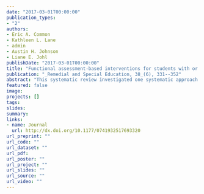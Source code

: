 ```yaml
---
date: "2017-03-01T00:00:00"
publication_types:
- "2"
authors:
- Eric A. Common
- Kathleen L. Lane
- admin
- Austin H. Johnson
- Liane E. Johl
publishDate: "2017-03-01T00:00:00"
title: "Functional assessment-based interventions for students with or at-risk for high incidence disabilities: Field-testing single-case synthesis methods"
publication: "_Remedial and Special Education, 38_(6), 331--352"
abstract: "This systematic review investigated one systematic approach to designing, implementing, and evaluating functional assessment–based interventions (FABI) for use in supporting school-age students with or at-risk for high-incidence disabilities. We field tested several recently developed methods for single-case design syntheses. First, we appraised the quality of individual studies and the overall body of work using Council for Exceptional Children’s standards. Next, we calculated and meta-analyzed within-case and between-case effect sizes. Results indicated that studies were of high methodological quality, with nine studies identified as being methodologically sound and demonstrating positive outcomes across 14 participants. However, insufficient evidence was available to classify the evidence base for FABIs due to small number of participants within (fewer than recommended three) and across (fewer than recommended 20) studies. Nonetheless, average within-case effect sizes were equivalent to increases of 118% between baseline and intervention phases. Finally, potential moderating variables were examined. Limitations and future directions are discussed."
featured: false
image: 
projects: []
tags: 
slides: 
summary: 
links:
- name: Journal
  url: http://dx.doi.org/10.1177/0741932517693320
url_preprint: ""
url_code: ""
url_dataset: ""
url_pdf: 
url_poster: ""
url_project: ""
url_slides: ""
url_source: ""
url_video: ""
---
```

